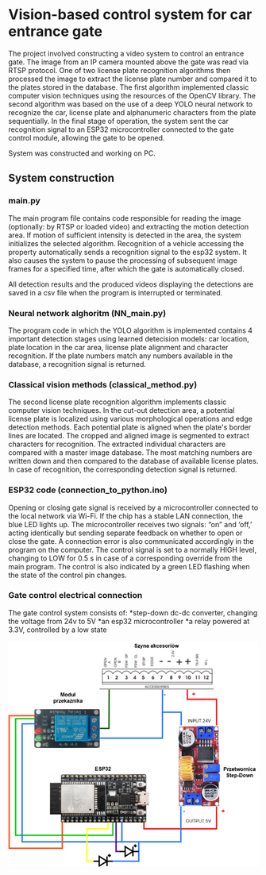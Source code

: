 # Vision-based control system for car entrance gate
 The project involved constructing a video system to control an entrance gate. 
 The image from an IP camera mounted above the gate was read via RTSP protocol. 
 One of two license plate recognition algorithms then processed the image to extract the license plate number and compared it to the plates stored in the database. 
 The first algorithm implemented classic computer vision techniques using the resources of the OpenCV library. 
 The second algorithm was based on the use of a deep YOLO neural network to recognize the car, license plate and alphanumeric characters from the plate sequentially. 
 In the final stage of operation, the system sent the car recognition signal to an ESP32 microcontroller connected to the gate control module, allowing the gate to be opened.

System was constructed and working on PC.

## System construction
### main.py
The main program file contains code responsible for reading the image (optionally: by RTSP or loaded video) and extracting the motion detection area. 
If motion of sufficient intensity is detected in the area, the system initializes the selected algorithm. Recognition of a vehicle accessing the property automatically sends a recognition signal to the esp32 system. 
It also causes the system to pause the processing of subsequent image frames for a specified time, after which the gate is automatically closed.  

All detection results and the produced videos displaying the detections are saved in a csv file when the program is interrupted or terminated.

### Neural network alghoritm (NN_main.py)
The program code in which the YOLO algorithm is implemented contains 4 important detection stages using learned detecision models: car location, plate location in the car area, license plate alignment and character recognition. 
If the plate numbers match any numbers available in the database, a recognition signal is returned.

### Classical vision methods (classical_method.py)
The second license plate recognition algorithm implements classic computer vision techniques. 
In the cut-out detection area, a potential license plate is localized using various morphological operations and edge detection methods. 
Each potential plate is aligned when the plate's border lines are located. 
The cropped and aligned image is segmented to extract characters for recognition.
The extracted individual characters are compared with a master image database. 
The most matching numbers are written down and then compared to the database of available license plates. 
In case of recognition, the corresponding detection signal is returned.


### ESP32 code (connection_to_python.ino)
Opening or closing gate signal is received by a microcontroller connected to the local network via Wi-Fi. If the chip has a stable LAN connection, the blue LED lights up. 
The microcontroller receives two signals: “on” and ‘off,’ acting identically but sending separate feedback on whether to open or close the gate.
A connection error is also communicated accordingly in the program on the computer. 
The control signal is set to a normally HIGH level, changing to LOW for 0.5 s in case of a corresponding override from the main program. 
The control is also indicated by a green LED flashing when the state of the control pin changes.

### Gate control electrical connection
The gate control system consists of:
*step-down dc-dc converter, changing the voltage from 24v to 5V
*an esp32 microcontroller
*a relay powered at 3.3V, controlled by a low state

![Gate control system connections](images/gate_connections_scheme.png)
